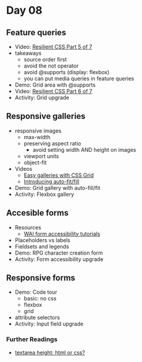 # Day 08
## Feature queries
- Video: [Resilient CSS Part 5 of 7](https://youtu.be/T8uxmUQZsck)
- takeaways
  - source order first
  - avoid the not operator
  - avoid @supports (display: flexbox)
  - you can put media queries in feature queries
- Demo: Grid area with @supports
- Video: [Resilient CSS Part 6 of 7](https://youtu.be/7y-xfxC2jGA)
- Activity: Grid upgrade

## Responsive galleries
- responsive images
  - max-width
  - preserving aspect ratio
    - avoid setting width AND height on images
  - viewport units
  - object-fit
- Videos
  - [Easy galleries with CSS Grid](https://youtu.be/tFKrK4eAiUQ)
  - [Introducing auto-fit/fill](https://youtu.be/2zxWEeBkjk0)
- Demo: Grid gallery with auto-fill/fit
- Activity: Flexbox gallery 

## Accesible forms
- Resources
  - [WAI form accessibility tutorials](https://www.w3.org/WAI/tutorials/forms/)
- Placeholders vs labels
- Fieldsets and legends
- Demo: RPG character creation form
- Activity: Form accessibility upgrade

## Responsive forms
- Demo: Code tour
  - basic: no css
  - flexbox
  - grid
- attribute selectors
- Activity: Input field upgrade

### Further Readings
- [textarea height: html or css?](https://stackoverflow.com/questions/3896537/should-i-size-a-textarea-with-css-width-height-or-html-cols-rows-attributes)
